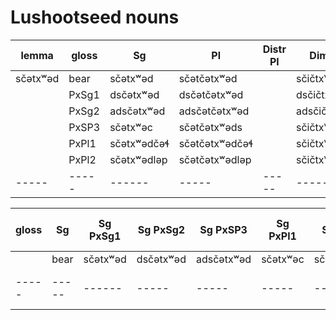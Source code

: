 # Lushootseed nouns

|lemma|gloss|Sg|Pl|Distr Pl|Dim Sg|Dim Pl|
|-----|-----|------|-----|-----|-----|-----|
|sčətxʷəd|bear|sčətxʷəd|sčətčətxʷəd||sčičtxʷəd|sčičičtxʷəd|
||PxSg1|dsčətxʷəd|dsčətčətxʷəd||dsčičtxʷəd|dsčičičtxʷəd|
||PxSg2|adsčətxʷəd|adsčətčətxʷəd||adsčičtxʷəd|adsčičičtxʷəd|
||PxSP3|sčətxʷəc|sčətčətxʷəds||sčičtxʷəds|sčičičtxʷəds|
||PxPl1|sčətxʷədčəɬ|sčətčətxʷədčəɬ||sčičtxʷədčəɬ|sčičičtxʷədčəɬ|
||PxPl2|sčətxʷədləp|sčətčətxʷədləp||sčičtxʷədləp|sčičičtxʷədləp|
|-----|-----|------|-----|-----|-----|-----|


|gloss|Sg|Sg PxSg1|Sg PxSg2|Sg PxSP3|Sg PxPl1|Sg PxPl2|Pl|Pl PxSg1|Pl PxSg2|Pl PxSP3|Pl PxPl1|Pl PxPl2|Distr Pl|Distr Pl PxSg1|Distr Pl PxSg2|Distr Pl PxSP3|Distr Pl PxPl1|Distr Pl PxPl2|Dim Sg|Dim Sg PxSg1|Dim Sg PxSg2|Dim Sg PxSP3|Dim Sg PxPl1|Dim Sg PxPl2|Dim Pl|Dim Pl PxSg1|Dim Pl PxSg2|Dim Pl PxSP3|Dim Pl PxPl1|Dim Pl PxPl2|
|-----|-----|------|-----|-----|-----|-----|------|-----|-----|-----|-----|------|-----|-----|-----|-----|------|-----|-----|-----|-----|------|-----|-----|-----|-----|------|-----|-----|-----|
||bear|sčətxʷəd|dsčətxʷəd|adsčətxʷəd|sčətxʷəc|sčətxʷədčəɬ|sčətxʷədləp|sčətčətxʷəd|dsčətčətxʷəd|adsčətčətxʷəd|sčətčətxʷəds|sčətčətxʷədčəɬ|sčətčətxʷədləp|||||||sčičtxʷəd|dsčičtxʷəd|adsčičtxʷəd|sčičtxʷəds|sčičtxʷədčəɬ|sčičtxʷədləp|sčičičtxʷəd|dsčičičtxʷəd|adsčičičtxʷəd|sčičičtxʷəds|sčičičtxʷədčəɬ|sčičičtxʷədləp|
|-----|-----|------|-----|-----|-----|-----|------|-----|-----|-----|-----|------|-----|-----|-----|-----|------|-----|-----|-----|-----|------|-----|-----|-----|-----|------|-----|-----|-----|